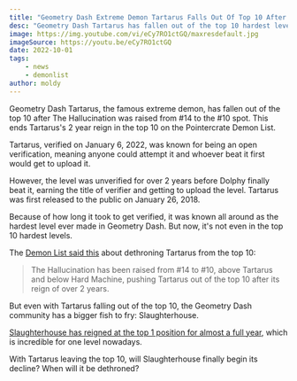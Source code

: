 ```yaml
---
title: "Geometry Dash Extreme Demon Tartarus Falls Out Of Top 10 After 2 Years On Demon List"
desc: "Geometry Dash Tartarus has fallen out of the top 10 hardest levels ever made on the Pointercrate Demon List."
image: https://img.youtube.com/vi/eCy7RO1ctGQ/maxresdefault.jpg
imageSource: https://youtu.be/eCy7RO1ctGQ
date: 2022-10-01
tags:
    - news
    - demonlist
author: moldy
---
```


Geometry Dash Tartarus, the famous extreme demon, has fallen out of the top 10 after The Hallucination was raised from #14 to the #10 spot. This ends Tartarus's 2 year reign in the top 10 on the Pointercrate Demon List.

Tartarus, verified on January 6, 2022, was known for being an open verification, meaning anyone could attempt it and whoever beat it first would get to upload it.

However, the level was unverified for over 2 years before Dolphy finally beat it, earning the title of verifier and getting to upload the level. Tartarus was first released to the public on January 26, 2018.

Because of how long it took to get verified, it was known all around as the hardest level ever made in Geometry Dash. But now, it's not even in the top 10 hardest levels.

The [Demon List said this](https://twitter.com/demonlistgd/status/1576369348091838465) about dethroning Tartarus from the top 10:

> The Hallucination has been raised from #14 to #10, above Tartarus and below Hard Machine, pushing Tartarus out of the top 10 after its reign of over 2 years.

But even with Tartarus falling out of the top 10, the Geometry Dash community has a bigger fish to fry: Slaughterhouse.

[Slaughterhouse has reigned at the top 1 position for almost a full year](/posts/geometry-dash-slaughterhouse-top-1/), which is incredible for one level nowadays.

With Tartarus leaving the top 10, will Slaughterhouse finally begin its decline? When will it be dethroned?
